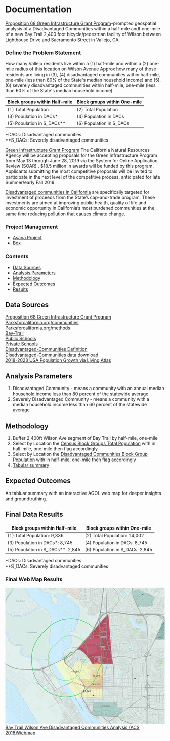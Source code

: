 # Documentation
[Proposition 68 Green Infrastructure Grant Program](http://resources.ca.gov/grants/wp-content/uploads/2019/05/Final-Guidelines-1.pdf)-prompted geospatial analysis of a Disadvantaged Communities within a half-mile andf one-mile of a new Bay Trail 2,400 foot bicycle/pedestrian facility of Wilson between Lighthouse Drive and Sacramento Street in Vallejo, CA.  

### Define the Problem Statement  
How many Vallejo residents live within a (1) half-mile and within a (2) one-mile radius of this location on Wilson Avenue
Approx how many of those residents are living in (3), (4) disadvantaged communities within half-mile, one-mile (less than 80% of the State's median household income) and (5), (6) severely disadvantaged communities within half-mile, one-mile (less than 60% of the State's median household income)

| Block groups within Half-mile    | Block groups within One-mile   | 
|----------------------------------|--------------------------------|
| (1) Total Population               | (2) Total Population    	        | 
| (3) Population in DACs*            | (4) Population in DACs	        | 
| (5) Population in S_DACs**         | (6) Population in S_DACs	        | 

*DACs: Disadvantaged communities  
**S_DACs: Severely disadvantaged communities  


[Green Infrastructure Grant Program](http://resources.ca.gov/grants/green-infrastructure/)
The California Natural Resources Agency will be accepting proposals for the Green Infrastructure Program from May 13 through June 28, 2019 via the System for Online Application Review (SOAR) . $18.5 million in awards will be funded by this program. Applicants submitting the most competitive proposals will be invited to participate in the next level of the competitive process, anticipated for late Summer/early Fall 2019.

[Disadvantaged communities in California](https://oehha.ca.gov/calenviroscreen/sb535) are specifically targeted for investment of proceeds from the State’s cap-and-trade program. These investments are aimed at improving public health, quality of life and economic opportunity in California’s most burdened communities at the same time reducing pollution that causes climate change.  

### Project Management 

- [Asana Project](https://app.asana.com/0/797943099119526/1127981031274287) 
- [Box](https://mtcdrive.box.com/s/5r25e366pxxw84vsosjrod1nmonz4wuu)

### Contents 

- [Data Sources](#data-sources)
- [Analysis Parameters](#analysis-parameters)
- [Methodology](#methodology)
- [Expected Outcomes](#expected-outcomes)
- [Results](#results)

## Data Sources  

[Proposition 68 Green Infrastructure Grant Program](http://resources.ca.gov/grants/wp-content/uploads/2019/05/Final-Guidelines-1.pdf)  
[Parksforcalifornia.org/communities](https://mtc.maps.arcgis.com/home/item.html?id=4855a666bbd9426a99618b2f5eaea827&view=table#overview)  
[Parksforcalifornia.org/methods](https://www.parksforcalifornia.org/methods)  
[Bay-Trail](https://mtc.maps.arcgis.com/home/item.html?id=7555b7dd7da546db8196241292e58144)  
[Public Schools](https://mtc.maps.arcgis.com/home/item.html?id=0b2288a1b781479781f4553542020dd6)  
[Private Schools](https://mtc.maps.arcgis.com/home/item.html?id=4a6e98bdac9e46a992d69f3e98d45b8f)  
[Disadvantaged-Communities Definition](https://www.cpuc.ca.gov/discom/)  
[Disadvantaged-Communities data download](https://www.parksforcalifornia.org/communities)  
[2018-2023 USA Population Growth via Living Atlas](https://mtc.maps.arcgis.com/home/item.html?id=42fc3a7efb914256b4e4707bd1b00847)  
 
## Analysis Parameters  
1. Disadvantaged Community - means a community with an annual median household income less than 80 percent of the statewide average  
2. Severely Disadvantaged Community - means a community with a median household income less than 60 percent of the statewide average   

## Methodology  

1. Buffer 2,400ft Wilson Ave segment of Bay Trail by half-mile, one-mile 
2. Select by Location the [Census Block Groups Total Population](https://mtcdrive.box.com/s/pfsf6e0wf5rr5rxl345c0v63pwuwvrsv) with in half-mile, one-mile then flag accordingly 
3. Select by Location the [Disadvantaged Communities Block Group Population](https://mtcdrive.box.com/s/79zdmf3lh3v8pzjoq4u0l84hap1doul5) with in half-mile, one-mile then flag accordingly
4. [Tabular summary](https://mtcdrive.box.com/s/6b3bi4p0k1nomip7jll0tyxjb2n5pcem)

## Expected Outcomes

An tabluar summary with an interactive AGOL web map for deeper insights and groundtruthing.  


## Final Data Results  

| Block groups within Half-mile     | Block groups within One-mile        | 
|-----------------------------------|-------------------------------------|
| (1) Total Population: 9,836         | (2) Total Population: 14,002  	      | 
| (3) Population in DACs*: 8,745      | (4) Population in DACs: 8,745         | 
| (5) Population in S_DACs**: 2,845   | (6) Population in S_DACs: 2,845       |   

*DACs: Disadvantaged communities  
**S_DACs: Severely disadvantaged communities   


### Final Web Map Results  
![Parksforcalifornia.org/methods](pics/two.png)
[Bay Trail Wilson Ave Disadvantaged Communities Analysis (ACS 2018)Webmap](https://mtc.maps.arcgis.com/home/item.html?id=39e3e7cac4c1426190a7d7c88037eb49)  


